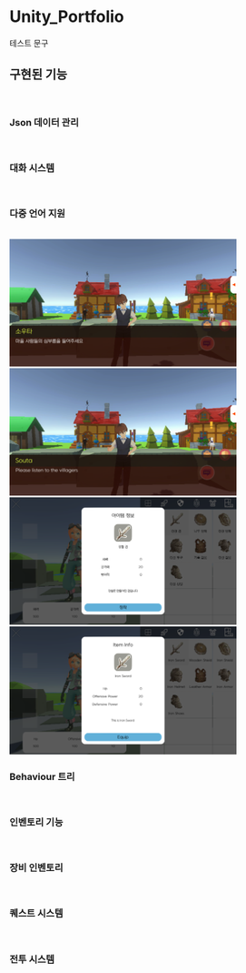 # Unity_Portfolio

테스트 문구
## 구현된 기능
<br>

### Json 데이터 관리
<br>

### 대화 시스템
<br>

### 다중 언어 지원  
<br>
<img src="./readmeImages/Language_1.png" width="400">
<img src="./readmeImages/Language_2.png" width="400">
<img src="./readmeImages/Language_3.png" width="400">
<img src="./readmeImages/Language_4.png" width="400">


### Behaviour 트리
<br>

### 인벤토리 기능
<br>

### 장비 인벤토리
<br>

### 퀘스트 시스템
<br>

### 전투 시스템
<br>

### 